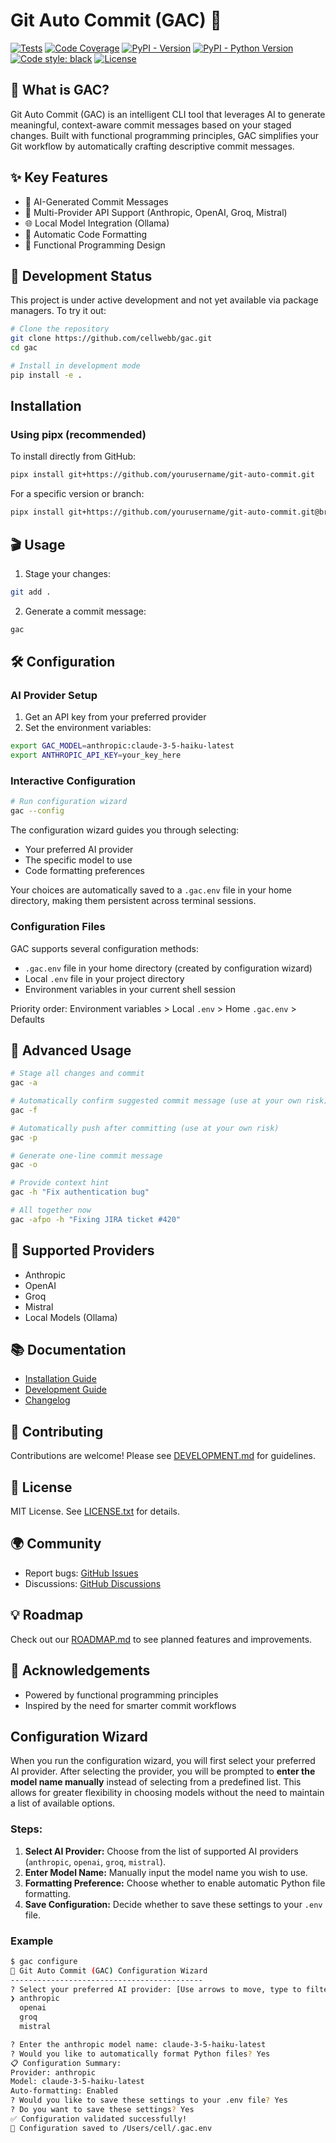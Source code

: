 # Git Auto Commit (GAC) 🚀

[![Tests](https://github.com/cellwebb/gac/actions/workflows/ci.yml/badge.svg)](https://github.com/cellwebb/gac/actions/workflows/ci.yml)
[![Code Coverage](https://codecov.io/gh/cellwebb/gac/graph/badge.svg?token=WXOSX7R2JH)](https://codecov.io/gh/cellwebb/gac)
[![PyPI - Version](https://img.shields.io/pypi/v/gac.svg)](https://pypi.org/project/gac)
[![PyPI - Python Version](https://img.shields.io/pypi/pyversions/gac.svg)](https://pypi.org/project/gac)
[![Code style: black](https://img.shields.io/badge/code%20style-black-000000.svg)](https://github.com/psf/black)
[![License](https://img.shields.io/badge/License-MIT-yellow.svg)](https://opensource.org/licenses/MIT)

## 🌟 What is GAC?

Git Auto Commit (GAC) is an intelligent CLI tool that leverages AI to generate meaningful,
context-aware commit messages based on your staged changes. Built with functional programming
principles, GAC simplifies your Git workflow by automatically crafting descriptive commit messages.

## ✨ Key Features

- 🤖 AI-Generated Commit Messages
- 🧩 Multi-Provider API Support (Anthropic, OpenAI, Groq, Mistral)
- 🌐 Local Model Integration (Ollama)
- 🔧 Automatic Code Formatting
- 🚀 Functional Programming Design

## 🔌 Development Status

This project is under active development and not yet available via package managers. To try it out:

```bash
# Clone the repository
git clone https://github.com/cellwebb/gac.git
cd gac

# Install in development mode
pip install -e .
```

## Installation

### Using pipx (recommended)

To install directly from GitHub:

```bash
pipx install git+https://github.com/yourusername/git-auto-commit.git
```

For a specific version or branch:

```bash
pipx install git+https://github.com/yourusername/git-auto-commit.git@branch-or-tag
```

## 🎬 Usage

1. Stage your changes:

```bash
git add .
```

2. Generate a commit message:

```bash
gac
```

## 🛠 Configuration

### AI Provider Setup

1. Get an API key from your preferred provider
2. Set the environment variables:

```bash
export GAC_MODEL=anthropic:claude-3-5-haiku-latest
export ANTHROPIC_API_KEY=your_key_here
```

### Interactive Configuration

```bash
# Run configuration wizard
gac --config
```

The configuration wizard guides you through selecting:

- Your preferred AI provider
- The specific model to use
- Code formatting preferences

Your choices are automatically saved to a `.gac.env` file in your home directory, making them
persistent across terminal sessions.

### Configuration Files

GAC supports several configuration methods:

- `.gac.env` file in your home directory (created by configuration wizard)
- Local `.env` file in your project directory
- Environment variables in your current shell session

Priority order: Environment variables > Local `.env` > Home `.gac.env` > Defaults

## 🌈 Advanced Usage

```bash
# Stage all changes and commit
gac -a

# Automatically confirm suggested commit message (use at your own risk)
gac -f

# Automatically push after committing (use at your own risk)
gac -p

# Generate one-line commit message
gac -o

# Provide context hint
gac -h "Fix authentication bug"

# All together now
gac -afpo -h "Fixing JIRA ticket #420"

```

## 🔌 Supported Providers

- Anthropic
- OpenAI
- Groq
- Mistral
- Local Models (Ollama)

## 📚 Documentation

- [Installation Guide](INSTALLATION.md)
- [Development Guide](DEVELOPMENT.md)
- [Changelog](CHANGELOG.md)

## 🤝 Contributing

Contributions are welcome! Please see [DEVELOPMENT.md](DEVELOPMENT.md) for guidelines.

## 📝 License

MIT License. See [LICENSE.txt](LICENSE.txt) for details.

## 🌍 Community

- Report bugs: [GitHub Issues](https://github.com/cellwebb/gac/issues)
- Discussions: [GitHub Discussions](https://github.com/cellwebb/gac/discussions)

## 💡 Roadmap

Check out our [ROADMAP.md](ROADMAP.md) to see planned features and improvements.

## 🙌 Acknowledgements

- Powered by functional programming principles
- Inspired by the need for smarter commit workflows

## Configuration Wizard

When you run the configuration wizard, you will first select your preferred AI provider. After
selecting the provider, you will be prompted to **enter the model name manually** instead of
selecting from a predefined list. This allows for greater flexibility in choosing models without the
need to maintain a list of available options.

### Steps:

1. **Select AI Provider:** Choose from the list of supported AI providers (`anthropic`, `openai`,
   `groq`, `mistral`).
2. **Enter Model Name:** Manually input the model name you wish to use.
3. **Formatting Preference:** Choose whether to enable automatic Python file formatting.
4. **Save Configuration:** Decide whether to save these settings to your `.env` file.

### Example

```bash
$ gac configure
🚀 Git Auto Commit (GAC) Configuration Wizard
-------------------------------------------
? Select your preferred AI provider: [Use arrows to move, type to filter]
❯ anthropic
  openai
  groq
  mistral

? Enter the anthropic model name: claude-3-5-haiku-latest
? Would you like to automatically format Python files? Yes
📋 Configuration Summary:
Provider: anthropic
Model: claude-3-5-haiku-latest
Auto-formatting: Enabled
? Would you like to save these settings to your .env file? Yes
? Do you want to save these settings? Yes
✅ Configuration validated successfully!
📝 Configuration saved to /Users/cell/.gac.env
```
